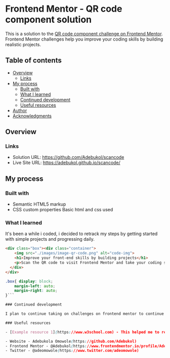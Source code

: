 # Frontend Mentor - QR code component solution

This is a solution to the [QR code component challenge on Frontend Mentor](https://www.frontendmentor.io/challenges/qr-code-component-iux_sIO_H). Frontend Mentor challenges help you improve your coding skills by building realistic projects. 

## Table of contents

- [Overview](#overview)
  - [Links](#links)
- [My process](#my-process)
  - [Built with](#built-with)
  - [What I learned](#what-i-learned)
  - [Continued development](#continued-development)
  - [Useful resources](#useful-resources)
- [Author](#author)
- [Acknowledgments](#acknowledgments)

## Overview
### Links

- Solution URL: https://github.com/Adebukol/scancode
- Live Site URL: https://adebukol.github.io/scancode/

## My process

### Built with

- Semantic HTML5 markup
- CSS custom properties
Basic html and css used


### What I learned
It's been a while i coded, i decided to retrack my steps by getting started with simple projects and progressing daily.

```html
<div class="box"><div class="container">
    <img src="./images/image-qr-code.png" alt="code-img">
    <h1>Improve your front-end skills by building projects</h1>
    <p>Scan the QR code to visit Frontend Mentor and take your coding skills to the next level</p>
  </div>
</div>
```
```css
.box{ display: block;
    margin-left: auto;
    margin-right: auto;
}```

### Continued development

I plan to continue taking on challenges on frontend mentor to continue to develop my skill set and stand out in the tech world

### Useful resources

- [Example resource 1](https://www.w3school.com) - This helped me to refresh my memory with linking. 

- Website - Adebukola Omowole(https://github.com/Adebukol)
- Frontend Mentor - @Adebukol(https://www.frontendmentor.io/profile/Adebukol)
- Twitter - @adeomowole(https://www.twitter.com/adeomowole)





